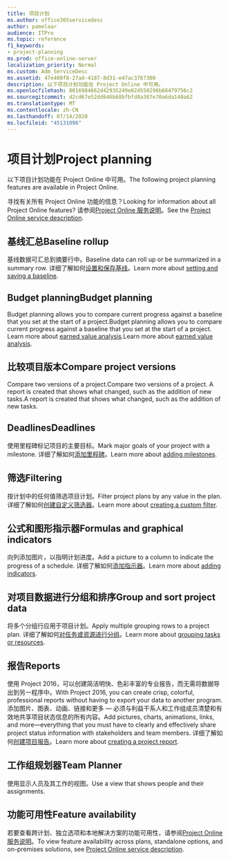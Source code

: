 ```yaml
---
title: 项目计划
ms.author: office365servicedesc
author: pamelaar
audience: ITPro
ms.topic: reference
f1_keywords:
- project-planning
ms.prod: office-online-server
localization_priority: Normal
ms.custom: Adm_ServiceDesc
ms.assetid: 47e400f8-27ad-4187-8d31-e47ac3767300
description: 以下项目计划功能在 Project Online 中可用。
ms.openlocfilehash: 8016984662d42935249e024550296b68479756c2
ms.sourcegitcommit: d2cd67e52dd646b68bfbfd8a387e70a6da140a62
ms.translationtype: MT
ms.contentlocale: zh-CN
ms.lasthandoff: 07/14/2020
ms.locfileid: "45131096"
---
```

# <a name="project-planning"></a><span data-ttu-id="e9c0e-103">项目计划</span><span class="sxs-lookup"><span data-stu-id="e9c0e-103">Project planning</span></span>

<span data-ttu-id="e9c0e-104">以下项目计划功能在 Project Online 中可用。</span><span class="sxs-lookup"><span data-stu-id="e9c0e-104">The following project planning features are available in Project Online.</span></span>
  
<span data-ttu-id="e9c0e-105">寻找有关所有 Project Online 功能的信息？</span><span class="sxs-lookup"><span data-stu-id="e9c0e-105">Looking for information about all Project Online features?</span></span> <span data-ttu-id="e9c0e-106">请参阅[Project Online 服务说明](project-online-service-description.md)。</span><span class="sxs-lookup"><span data-stu-id="e9c0e-106">See the [Project Online service description](project-online-service-description.md).</span></span>
  
## <a name="baseline-rollup"></a><span data-ttu-id="e9c0e-107">基线汇总</span><span class="sxs-lookup"><span data-stu-id="e9c0e-107">Baseline rollup</span></span>

<span data-ttu-id="e9c0e-108">基线数据可汇总到摘要行中。</span><span class="sxs-lookup"><span data-stu-id="e9c0e-108">Baseline data can roll up or be summarized in a summary row.</span></span> <span data-ttu-id="e9c0e-109">详细了解如何[设置和保存基线](https://go.microsoft.com/fwlink/p/?LinkId=271346)。</span><span class="sxs-lookup"><span data-stu-id="e9c0e-109">Learn more about [setting and saving a baseline](https://go.microsoft.com/fwlink/p/?LinkId=271346).</span></span>
  
## <a name="budget-planning"></a><span data-ttu-id="e9c0e-110">Budget planning</span><span class="sxs-lookup"><span data-stu-id="e9c0e-110">Budget planning</span></span>

<span data-ttu-id="e9c0e-111">Budget planning allows you to compare current progress against a baseline that you set at the start of a project.</span><span class="sxs-lookup"><span data-stu-id="e9c0e-111">Budget planning allows you to compare current progress against a baseline that you set at the start of a project.</span></span> <span data-ttu-id="e9c0e-112">Learn more about [earned value analysis](https://go.microsoft.com/fwlink/p/?LinkId=271336).</span><span class="sxs-lookup"><span data-stu-id="e9c0e-112">Learn more about [earned value analysis](https://go.microsoft.com/fwlink/p/?LinkId=271336).</span></span>
  
## <a name="compare-project-versions"></a><span data-ttu-id="e9c0e-113">比较项目版本</span><span class="sxs-lookup"><span data-stu-id="e9c0e-113">Compare project versions</span></span>

<span data-ttu-id="e9c0e-114">Compare two versions of a project.</span><span class="sxs-lookup"><span data-stu-id="e9c0e-114">Compare two versions of a project.</span></span> <span data-ttu-id="e9c0e-115">A report is created that shows what changed, such as the addition of new tasks.</span><span class="sxs-lookup"><span data-stu-id="e9c0e-115">A report is created that shows what changed, such as the addition of new tasks.</span></span>
  
## <a name="deadlines"></a><span data-ttu-id="e9c0e-116">Deadlines</span><span class="sxs-lookup"><span data-stu-id="e9c0e-116">Deadlines</span></span>

<span data-ttu-id="e9c0e-117">使用里程碑标记项目的主要目标。</span><span class="sxs-lookup"><span data-stu-id="e9c0e-117">Mark major goals of your project with a milestone.</span></span> <span data-ttu-id="e9c0e-118">详细了解如何[添加里程碑](https://go.microsoft.com/fwlink/p/?LinkId=271339)。</span><span class="sxs-lookup"><span data-stu-id="e9c0e-118">Learn more about [adding milestones](https://go.microsoft.com/fwlink/p/?LinkId=271339).</span></span>
  
## <a name="filtering"></a><span data-ttu-id="e9c0e-119">筛选</span><span class="sxs-lookup"><span data-stu-id="e9c0e-119">Filtering</span></span>

<span data-ttu-id="e9c0e-120">按计划中的任何值筛选项目计划。</span><span class="sxs-lookup"><span data-stu-id="e9c0e-120">Filter project plans by any value in the plan.</span></span> <span data-ttu-id="e9c0e-121">详细了解如何[创建自定义筛选器](https://go.microsoft.com/fwlink/p/?LinkId=271341)。</span><span class="sxs-lookup"><span data-stu-id="e9c0e-121">Learn more about [creating a custom filter](https://go.microsoft.com/fwlink/p/?LinkId=271341).</span></span>
  
## <a name="formulas-and-graphical-indicators"></a><span data-ttu-id="e9c0e-122">公式和图形指示器</span><span class="sxs-lookup"><span data-stu-id="e9c0e-122">Formulas and graphical indicators</span></span>

<span data-ttu-id="e9c0e-123">向列添加图片，以指明计划进度。</span><span class="sxs-lookup"><span data-stu-id="e9c0e-123">Add a picture to a column to indicate the progress of a schedule.</span></span> <span data-ttu-id="e9c0e-124">详细了解如何[添加指示器](https://go.microsoft.com/fwlink/p/?LinkId=271340)。</span><span class="sxs-lookup"><span data-stu-id="e9c0e-124">Learn more about [adding indicators](https://go.microsoft.com/fwlink/p/?LinkId=271340).</span></span>
  
## <a name="group-and-sort-project-data"></a><span data-ttu-id="e9c0e-125">对项目数据进行分组和排序</span><span class="sxs-lookup"><span data-stu-id="e9c0e-125">Group and sort project data</span></span>

<span data-ttu-id="e9c0e-126">将多个分组行应用于项目计划。</span><span class="sxs-lookup"><span data-stu-id="e9c0e-126">Apply multiple grouping rows to a project plan.</span></span> <span data-ttu-id="e9c0e-127">详细了解如何[对任务或资源进行分组](https://go.microsoft.com/fwlink/p/?LinkId=271326)。</span><span class="sxs-lookup"><span data-stu-id="e9c0e-127">Learn more about [grouping tasks or resources](https://go.microsoft.com/fwlink/p/?LinkId=271326).</span></span>
  
## <a name="reports"></a><span data-ttu-id="e9c0e-128">报告</span><span class="sxs-lookup"><span data-stu-id="e9c0e-128">Reports</span></span>

<span data-ttu-id="e9c0e-129">使用 Project 2016，可以创建简洁明快、色彩丰富的专业报告，而无需将数据导出到另一程序中。</span><span class="sxs-lookup"><span data-stu-id="e9c0e-129">With Project 2016, you can create crisp, colorful, professional reports without having to export your data to another program.</span></span> <span data-ttu-id="e9c0e-130">添加图片、图表、动画、链接和更多 &mdash; 必须与利益干系人和工作组成员清楚和有效地共享项目状态信息的所有内容。</span><span class="sxs-lookup"><span data-stu-id="e9c0e-130">Add pictures, charts, animations, links, and more&mdash;everything that you must have to clearly and effectively share project status information with stakeholders and team members.</span></span> <span data-ttu-id="e9c0e-131">详细了解如何[创建项目报告](https://go.microsoft.com/fwlink/p/?LinkId=271349)。</span><span class="sxs-lookup"><span data-stu-id="e9c0e-131">Learn more about [creating a project report](https://go.microsoft.com/fwlink/p/?LinkId=271349).</span></span>
  
## <a name="team-planner"></a><span data-ttu-id="e9c0e-132">工作组规划器</span><span class="sxs-lookup"><span data-stu-id="e9c0e-132">Team Planner</span></span>

<span data-ttu-id="e9c0e-133">使用显示人员及其工作的视图。</span><span class="sxs-lookup"><span data-stu-id="e9c0e-133">Use a view that shows people and their assignments.</span></span> 
  
## <a name="feature-availability"></a><span data-ttu-id="e9c0e-134">功能可用性</span><span class="sxs-lookup"><span data-stu-id="e9c0e-134">Feature availability</span></span>

<span data-ttu-id="e9c0e-135">若要查看跨计划、独立选项和本地解决方案的功能可用性，请参阅[Project Online 服务说明](project-online-service-description.md)。</span><span class="sxs-lookup"><span data-stu-id="e9c0e-135">To view feature availability across plans, standalone options, and on-premises solutions, see [Project Online service description](project-online-service-description.md).</span></span>
  